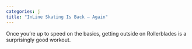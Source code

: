 ```yaml
---
categories: j
title: "InLine Skating Is Back — Again"
---
```

Once you’re up to speed on the basics, getting outside on Rollerblades is a surprisingly good workout.